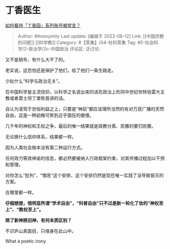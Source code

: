 # 丁香医生
[如何看待「丁香园」系列账号被禁言？](https://www.zhihu.com/question/547734209/answer/2622268177)

> Author: #Anonymity
> Last update: [编辑于 2022-08-12]
> Link: [[中国宗教的问题]] [[科学教]]
> Category: #【答集】/04-社科答集
> Tag: #5-社会科学/2-政治学/2c-中国政治
> 评论区:
> 泛讨论:

又不是销号，有什么大不了的。

老实说，这恐怕还是保护了他们，给了他们一条生路走。

少扯什么“科学与政治无关”。

在中国科学是主流信仰，以科学之名说出来的话在政治上形同中世纪坎特伯雷大主教或者君士坦丁堡牧首讲的话。

自认为凌驾于世俗利益之上，只要是“神启”都应该理所当然的有对万民广播的天然自由，这是一种幼稚可笑到近乎猖狂的傲慢。

几千年的神权和王权之争，最后的唯一结果就是政教分离、凯撒的要归凯撒。

无论换什么信仰体系，结果都一样。

因为人类社会根本没有第二种运行方式。

任何效力等效神谕的信息，都必然要被纳入行政框架约束，对其传播过程加以干预和管理。

对你怎么“批判”、“憎恶“这个安排，这个安排仍然是现在唯一实践了没导致毁灭的方案。

在哪里都一样。

**仔细想想，很明显所谓“学术自由”，“科普自由”只不过是新一轮化了妆的“神权至上”、“教权至上”。**

**除了新神换旧神，有何本质区别？**

不识庐山真面目，只缘身在此山中。

What a poetic irony.
